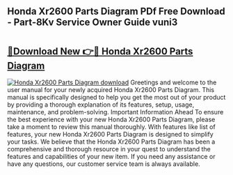 ## Honda Xr2600 Parts Diagram PDf Free Download - Part-8Kv Service Owner Guide vuni3

# <h2><a href="http://dfncbcl.blite.top/?on=Honda+Xr2600+Parts+Diagram">🔗Download New 👉🔴 Honda Xr2600 Parts Diagram</a></h2>

[![Honda Xr2600 Parts Diagram download](https://i.imgur.com/lujVjoI.png)](http://dfncbcl.blite.top/?on=Honda+Xr2600+Parts+Diagram)
Greetings and welcome to the user manual for your newly acquired Honda Xr2600 Parts Diagram. This manual is specifically designed to help you get the most out of your product by providing a thorough explanation of its features, setup, usage, maintenance, and problem-solving. Important Information Ahead To ensure the best experience with your new Honda Xr2600 Parts Diagram, please take a moment to review this manual thoroughly. With features like list of features, your new Honda Xr2600 Parts Diagram is designed to simplify your tasks. We believe that the Honda Xr2600 Parts Diagram has been a comprehensive and thorough resource in your quest to understand the features and capabilities of your new item. If you need any assistance or have any questions, our customer service team is always available.
